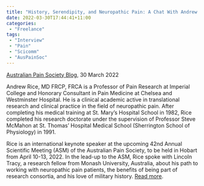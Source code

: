 ```yaml
---
title: "History, Serendipity, and Neuropathic Pain: A Chat With Andrew Rice"
date: 2022-03-30T17:44:41+11:00
categories:
 - "Freelance"
tags:
 - "Interview"
 - "Pain"
 - "Scicomm"
 - "AusPainSoc"
---
```


<!--more-->

[Australian Pain Society Blog](https://blog.apsoc.org.au/), 30 March 2022

Andrew Rice, MD FRCP, FRCA is a Professor of Pain Research at Imperial College and Honorary Consultant in Pain Medicine at Chelsea and Westminster Hospital. He is a clinical academic active in translational research and clinical practice in the field of neuropathic pain. After completing his medical training at St. Mary’s Hospital School in 1982, Rice completed his research doctorate under the supervision of Professor Steve McMahon at St. Thomas’ Hospital Medical School (Sherrington School of Physiology) in 1991. 

Rice is an international keynote speaker at the upcoming 42nd Annual Scientific Meeting (ASM) of the Australian Pain Society, to be held in Hobart from April 10-13, 2022. In the lead-up to the ASM, Rice spoke with Lincoln Tracy, a research fellow from Monash University, Australia, about his path to working with neuropathic pain patients, the benefits of being part of research consortia, and his love of military history. [Read more](https://blog.apsoc.org.au/2022/03/29/history-serendipity-and-neuropathic-pain-a-chat-with-andrew-rice/). 